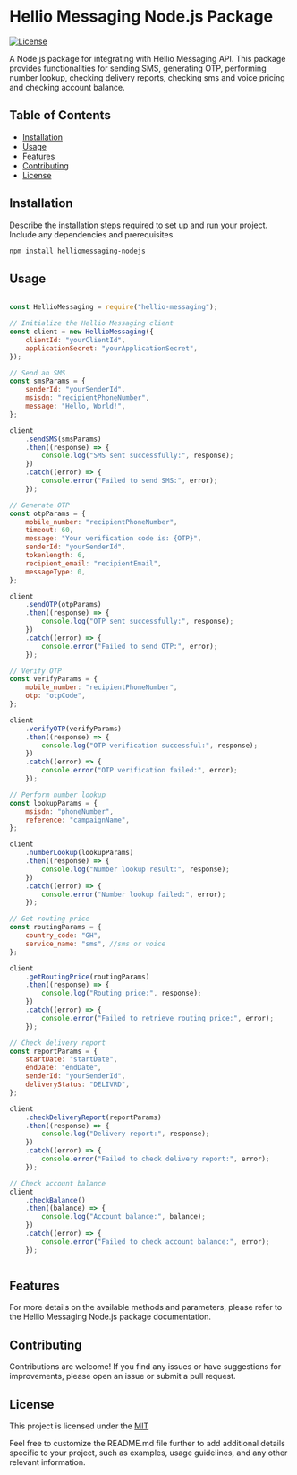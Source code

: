 # Hellio Messaging Node.js Package

[![License](https://img.shields.io/badge/License-MIT-blue.svg)](LICENSE)

A Node.js package for integrating with Hellio Messaging API. This package provides functionalities for sending SMS, generating OTP, performing number lookup, checking delivery reports, checking sms and voice pricing and checking account balance.

## Table of Contents

- [Installation](#installation)
- [Usage](#usage)
- [Features](#features)
- [Contributing](#contributing)
- [License](#license)

## Installation

Describe the installation steps required to set up and run your project. Include any dependencies and prerequisites.

```bash
npm install helliomessaging-nodejs

```

## Usage

```javascript

const HellioMessaging = require("hellio-messaging");

// Initialize the Hellio Messaging client
const client = new HellioMessaging({
    clientId: "yourClientId",
    applicationSecret: "yourApplicationSecret",
});

// Send an SMS
const smsParams = {
    senderId: "yourSenderId",
    msisdn: "recipientPhoneNumber",
    message: "Hello, World!",
};

client
    .sendSMS(smsParams)
    .then((response) => {
        console.log("SMS sent successfully:", response);
    })
    .catch((error) => {
        console.error("Failed to send SMS:", error);
    });

// Generate OTP
const otpParams = {
    mobile_number: "recipientPhoneNumber",
    timeout: 60,
    message: "Your verification code is: {OTP}",
    senderId: "yourSenderId",
    tokenlength: 6,
    recipient_email: "recipientEmail",
    messageType: 0,
};

client
    .sendOTP(otpParams)
    .then((response) => {
        console.log("OTP sent successfully:", response);
    })
    .catch((error) => {
        console.error("Failed to send OTP:", error);
    });

// Verify OTP
const verifyParams = {
    mobile_number: "recipientPhoneNumber",
    otp: "otpCode",
};

client
    .verifyOTP(verifyParams)
    .then((response) => {
        console.log("OTP verification successful:", response);
    })
    .catch((error) => {
        console.error("OTP verification failed:", error);
    });

// Perform number lookup
const lookupParams = {
    msisdn: "phoneNumber",
    reference: "campaignName",
};

client
    .numberLookup(lookupParams)
    .then((response) => {
        console.log("Number lookup result:", response);
    })
    .catch((error) => {
        console.error("Number lookup failed:", error);
    });

// Get routing price
const routingParams = {
    country_code: "GH",
    service_name: "sms", //sms or voice
};

client
    .getRoutingPrice(routingParams)
    .then((response) => {
        console.log("Routing price:", response);
    })
    .catch((error) => {
        console.error("Failed to retrieve routing price:", error);
    });

// Check delivery report
const reportParams = {
    startDate: "startDate",
    endDate: "endDate",
    senderId: "yourSenderId",
    deliveryStatus: "DELIVRD",
};

client
    .checkDeliveryReport(reportParams)
    .then((response) => {
        console.log("Delivery report:", response);
    })
    .catch((error) => {
        console.error("Failed to check delivery report:", error);
    });

// Check account balance
client
    .checkBalance()
    .then((balance) => {
        console.log("Account balance:", balance);
    })
    .catch((error) => {
        console.error("Failed to check account balance:", error);
    });



```


## Features

For more details on the available methods and parameters, please refer to the Hellio Messaging Node.js package documentation.


## Contributing

Contributions are welcome! If you find any issues or have suggestions for improvements, please open an issue or submit a pull request.

## License

This project is licensed under the [MIT](LICENSE)

Feel free to customize the README.md file further to add additional details specific to your project, such as examples, usage guidelines, and any other relevant information.
